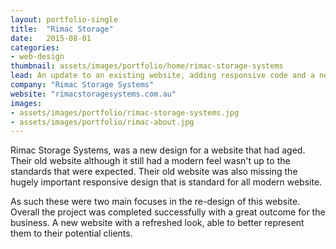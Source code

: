 ```yaml
---
layout: portfolio-single
title:  "Rimac Storage"
date:   2015-08-01
categories:
- web-design
thumbnail: assets/images/portfolio/home/rimac-storage-systems
lead: An update to an existing website, adding responsive code and a new look
company: "Rimac Storage Systems"
website: "rimacstoragesystems.com.au"
images:
- assets/images/portfolio/rimac-storage-systems.jpg
- assets/images/portfolio/rimac-about.jpg
---
```


Rimac Storage Systems, was a new design for a website that had aged. Their old website although it still had a modern feel wasn't up to the standards that were expected. Their old website was also missing the hugely important responsive design that is standard for all modern website.

As such these were two main focuses in the re-design of this website. Overall the project was completed successfully with a great outcome for the business. A new website with a refreshed look, able to better represent them to their potential clients.
